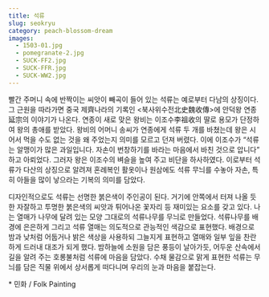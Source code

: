 ```yaml
---
title: 석류
slug: seokryu
category: peach-blossom-dream
images:
  - 1503-01.jpg
  - pomegranate-2.jpg
  - SUCK-FF2.jpg
  - SUCK-FFR.jpg
  - SUCK-WW2.jpg
---
```


빨간 주머니 속에 반짝이는 씨앗이 빼곡이 들어 있는 석류는 예로부터 다남의 상징이다. 그 근원을 따라가면 중국 제齊나라의 기록인 <북사위수전北史魏收傳>에 안덕왕 연종延宗의 이야기가 나온다. 연종이 새로 맞은 왕비는 이조수李祖收의 딸로 용모가 단정하여 왕의 총애를 받았다. 왕비의 어머니 송씨가 연종에게 석류 두 개를 바쳤는데 왕은 시어서 먹을 수도 없는 것을 왜 주었는지 의미를 모르고 던져 버렸다. 이에 이조수가 “석류는 알맹이가 많은 과일입니다. 자손이 번창하기를 바라는 마음에서 바친 것으로 압니다” 하고 아뢰었다. 그러자 왕은 이조수의 벼슬을 높여 주고 비단을 하사하였다. 이로부터 석류가 다산의 상징으로 알려져 혼례복인 활옷이나 원삼에도 석류 무늬를 수놓아 자손, 특히 아들을 많이 낳으라는 기복의 의미를 담았다.

디자인적으로도 석류는 선명한 붉은색이 주인공이 된다. 거기에 안쪽에서 터져 나올 듯한 자잘하고 투명한 붉은색의 씨앗과 튀어나온 꽃자리 등 재미있는 요소를 갖고 있다. 나는 열매가 나무에 달려 있는 모양 그대로의 석류나무를 무늬로 만들었다. 석류나무를 배경에 은은하게 그리고 석류 열매는 의도적으로 관능적인 색감으로 표현했다. 배경으로 밤과 낮처럼 어둡거나 밝은 색상을 사용하되 그늘지게 표현하고 열매와 일부 잎을 찬란하게 드러내 대조가 되게 했다. 밤하늘에 소원을 담은 풍등이 날아가듯, 어두운 산속에서 길을 알려 주는 호롱불처럼 석류에 마음을 담았다. 수채 물감으로 맑게 표현한 석류는 무늬를 담은 직물 위에서 상서롭게 떠다니며 우리의 눈과 마음을 붙잡는다.

&#x2A; 민화 / Folk Painting
